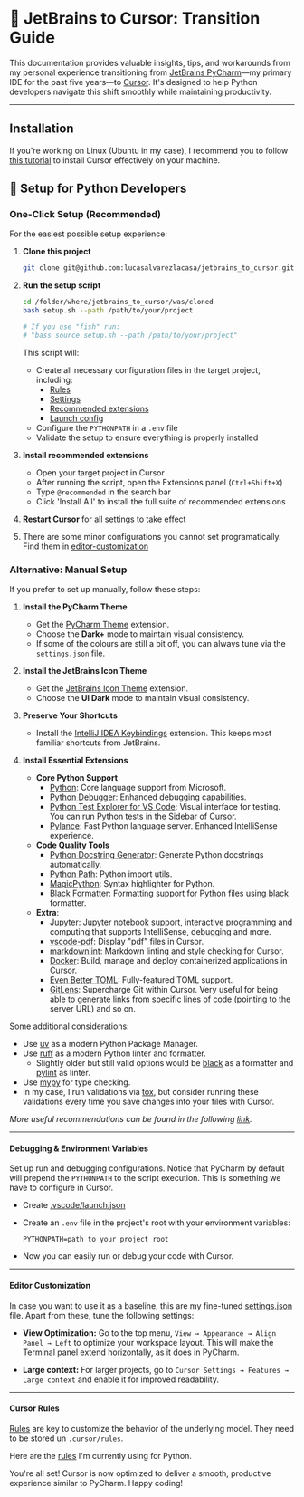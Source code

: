 # 🚀 JetBrains to Cursor: Transition Guide

This documentation provides valuable insights, tips, and workarounds from my personal experience transitioning from [JetBrains PyCharm](https://www.jetbrains.com/pycharm/)—my primary IDE for the past five years—to [Cursor](https://www.cursor.com/). It's designed to help Python developers navigate this shift smoothly while maintaining productivity.

---

## Installation

If you're working on Linux (Ubuntu in my case), I recommend you to follow [this tutorial](https://forum.cursor.com/t/tutorial-install-cursor-permanently-when-appimage-install-didnt-work-on-linux/7712) to install Cursor effectively on your machine.

## 🐍 Setup for Python Developers

### One-Click Setup (Recommended)

For the easiest possible setup experience:

1. **Clone this project**

    ```bash
    git clone git@github.com:lucasalvarezlacasa/jetbrains_to_cursor.git
    ```

2. **Run the setup script**

   ```bash
   cd /folder/where/jetbrains_to_cursor/was/cloned
   bash setup.sh --path /path/to/your/project

   # If you use "fish" run:
   # "bass source setup.sh --path /path/to/your/project"
   ```

   This script will:
   - Create all necessary configuration files in the target project, including:
     - [Rules](.cursor/rules/)
     - [Settings](.vscode/settings.json)
     - [Recommended extensions](.vscode/extensions.json)
     - [Launch config](.vscode/launch.json)
   - Configure the `PYTHONPATH` in a `.env` file
   - Validate the setup to ensure everything is properly installed

3. **Install recommended extensions**
   - Open your target project in Cursor
   - After running the script, open the Extensions panel (`Ctrl+Shift+X`)
   - Type `@recommended` in the search bar
   - Click 'Install All' to install the full suite of recommended extensions

4. **Restart Cursor** for all settings to take effect

5. There are some minor configurations you cannot set programatically. Find them in
   [editor-customization](#editor-customization)

### Alternative: Manual Setup

If you prefer to set up manually, follow these steps:

1. **Install the PyCharm Theme**
   - Get the [PyCharm Theme](https://marketplace.visualstudio.com/items?itemName=nicohlr.pycharm) extension.
   - Choose the **Dark+** mode to maintain visual consistency.
   - If some of the colours are still a bit off, you can always tune via the `settings.json` file.

2. **Install the JetBrains Icon Theme**
    - Get the [JetBrains Icon Theme](https://marketplace.visualstudio.com/items?itemName=chadalen.vscode-jetbrains-icon-theme) extension.
    - Choose the **UI Dark** mode to maintain visual consistency.

3. **Preserve Your Shortcuts**
   - Install the [IntelliJ IDEA Keybindings](https://marketplace.visualstudio.com/items?itemName=k--kato.intellij-idea-keybindings) extension. This keeps most familiar shortcuts from JetBrains.

4. **Install Essential Extensions**
    - **Core Python Support**
        - [Python](https://marketplace.visualstudio.com/items?itemName=ms-python.python): Core language support from Microsoft.
        - [Python Debugger](https://marketplace.visualstudio.com/items?itemName=ms-python.debugpy): Enhanced debugging capabilities.
        - [Python Test Explorer for VS Code](https://marketplace.visualstudio.com/items?itemName=LittleFoxTeam.vscode-python-test-adapter): Visual interface for testing. You can run Python tests in the Sidebar of Cursor.
        - [Pylance](https://marketplace.visualstudio.com/items?itemName=ms-python.vscode-pylance): Fast Python language server. Enhanced IntelliSense experience.
    - **Code Quality Tools**
        - [Python Docstring Generator](https://marketplace.visualstudio.com/items?itemName=njpwerner.autodocstring): Generate Python docstrings automatically.
        - [Python Path](https://marketplace.visualstudio.com/items?itemName=mgesbert.python-path): Python import utils.
        - [MagicPython](https://marketplace.visualstudio.com/items?itemName=magicstack.MagicPython): Syntax highlighter for Python.
        - [Black Formatter](https://marketplace.visualstudio.com/items?itemName=ms-python.black-formatter): Formatting support for Python files using [black](https://github.com/psf/black) formatter.
    - **Extra**:
        - [Jupyter](https://marketplace.visualstudio.com/items?itemName=ms-toolsai.jupyter): Jupyter notebook support, interactive programming and computing that supports IntelliSense, debugging and more.
        - [vscode-pdf](https://marketplace.visualstudio.com/items?itemName=tomoki1207.pdf): Display "pdf" files in Cursor.
        - [markdownlint](https://marketplace.visualstudio.com/items?itemName=DavidAnson.vscode-markdownlint): Markdown linting and style checking for Cursor.
        - [Docker](https://code.visualstudio.com/docs/containers/overview): Build, manage and deploy containerized applications in Cursor.
        - [Even Better TOML](https://marketplace.visualstudio.com/items?itemName=tamasfe.even-better-toml): Fully-featured TOML support.
        - [GitLens](https://marketplace.visualstudio.com/items?itemName=eamodio.gitlens): Supercharge Git within Cursor. Very useful for being able to generate links from specific lines of code (pointing to the server URL) and so on.

Some additional considerations:

- Use [uv](https://github.com/astral-sh/uv) as a modern Python Package Manager.
- Use [ruff](https://github.com/astral-sh/ruff) as a modern Python linter and formatter.
  - Slightly older but still valid options would be [black](https://github.com/psf/black) as a formatter and [pylint](https://pypi.org/project/pylint/) as linter.
- Use [mypy](https://github.com/python/mypy) for type checking.
- In my case, I run validations via [tox](https://tox.wiki/en/latest/installation.html), but consider running these validations every time you save changes into your files with Cursor.

*More useful recommendations can be found in the following [link](https://docs.cursor.com/guides/languages/python).*

---

#### Debugging & Environment Variables

Set up run and debugging configurations. Notice that PyCharm by default will prepend the `PYTHONPATH` to the script execution. This is something we have to configure in Cursor.

- Create [.vscode/launch.json](./.vscode/launch.json)
- Create an `.env` file in the project's root with your environment variables:

    ```
    PYTHONPATH=path_to_your_project_root
    ```

- Now you can easily run or debug your code with Cursor.

---

#### Editor Customization

In case you want to use it as a baseline, this are my fine-tuned [settings.json](./.vscode/settings.json) file. Apart from these, tune the following settings:

- **View Optimization:** Go to the top menu, `View → Appearance → Align Panel → Left` to optimize your workspace layout. This will make the Terminal panel extend horizontally, as it does in PyCharm.

- **Large context:** For larger projects, go to `Cursor Settings → Features → Large context` and enable it for improved readability.

---

#### Cursor Rules

[Rules](https://docs.cursor.com/context/rules-for-ai) are key to customize the behavior of the underlying model. They need to be stored un `.cursor/rules`.

Here are the [rules](./.cursor/rules/python_rules.mcd) I'm currently using for Python.

You're all set! Cursor is now optimized to deliver a smooth, productive experience similar to PyCharm. Happy coding!
